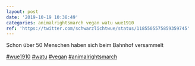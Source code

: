 ```yaml
---
layout: post
date: '2019-10-19 10:38:49'
categories: animalrightsmarch vegan watu wue1910
ref: 'https://twitter.com/schwarzlichtwue/status/1185505575859359745'
---
```

Schon über 50 Menschen haben sich beim Bahnhof versammelt

[#wue1910](/t/wue1910) [#watu](/t/watu) [#vegan](/t/vegan) [#animalrightsmarch](/t/animalrightsmarch)